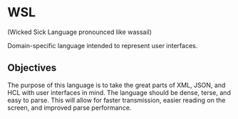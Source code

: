 # WSL 
(Wicked Sick Language pronounced like wassail)

Domain-specific language intended to represent user interfaces.

## Objectives
The purpose of this language is to take the great parts of XML, JSON, and HCL with user interfaces in mind.  The language should be dense, terse, and easy to parse.  This will allow for faster transmission, easier reading on the screen, and improved parse performance.
